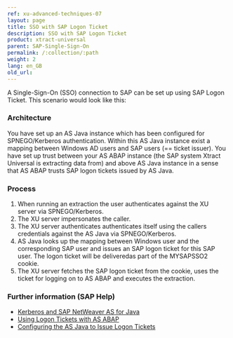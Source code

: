 ```yaml
---
ref: xu-advanced-techniques-07
layout: page
title: SSO with SAP Logon Ticket
description: SSO with SAP Logon Ticket
product: xtract-universal
parent: SAP-Single-Sign-On
permalink: /:collection/:path
weight: 2
lang: en_GB
old_url: 
---
```



A  Single-Sign-On (SSO) connection to SAP can be set up using SAP Logon Ticket. This scenario would look like this:

### Architecture
You have set up an AS Java instance which has been configured for SPNEGO/Kerberos authentication. Within this AS Java instance exist a mapping between Windows AD users and SAP users (== ticket issuer).
You have set up trust between your AS ABAP instance (the SAP system Xtract Universal is extracting data from) and above AS Java instance in a sense that AS ABAP trusts SAP logon tickets issued by AS Java.

### Process
1. When running an extraction the user authenticates against the XU server via SPNEGO/Kerberos.
2. The XU server impersonates the caller.
3. The XU server authenticates authenticates itself using the callers credentials against the AS Java via SPNEGO/Kerberos.
4. AS Java looks up the mapping between Windows user and the corresponding SAP user and issues an SAP logon ticket for this SAP user. The logon ticket will be deliveredas part of the MYSAPSSO2 cookie.
5. The XU server fetches the SAP logon ticket from the cookie, uses the ticket for logging on to AS ABAP and executes the extraction.

### Further information (SAP Help)
* [Kerberos and SAP NetWeaver AS for Java](https://help.sap.com/doc/saphelp_nw75/7.5.5/EN-US/4c/8a4d292e2849a8b7cbd229be5c94a5/frameset.htm)
* [Using Logon Tickets with AS ABAP](https://help.sap.com/doc/saphelp_nw75/7.5.5/EN-US/d0/dc33c460a243929b7ec120f55af101/frameset.htm)
* [Configuring the AS Java to Issue Logon Tickets](https://help.sap.com/doc/saphelp_nw75/7.5.5/EN-US/4a/412251343f2ab1e10000000a42189c/frameset.htm)
